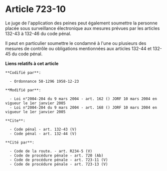 # Article 723-10

Le juge de l'application des peines peut également soumettre la personne placée sous surveillance électronique aux mesures
prévues par les articles 132-43 à 132-46 du code pénal. 

Il peut en particulier soumettre le condamné à l'une ou plusieurs des mesures de contrôle ou obligations mentionnées aux
articles 132-44 et 132-45 du code pénal.

**Liens relatifs à cet article**

	**Codifié par**:

	  - Ordonnance 58-1296 1958-12-23

	**Modifié par**:

	  - Loi n°2004-204 du 9 mars 2004 - art. 162 () JORF 10 mars 2004 en vigueur le 1er janvier 2005
	  - Loi n°2004-204 du 9 mars 2004 - art. 168 () JORF 10 mars 2004 en vigueur le 1er janvier 2005

	**Cite**:

	  - Code pénal - art. 132-43 (V)
	  - Code pénal - art. 132-44 (V)

	**Cité par**:

	  - Code de la route. - art. R234-5 (V)
	  - Code de procédure pénale - art. 720 (Ab)
	  - Code de procédure pénale - art. 723-11 (V)
	  - Code de procédure pénale - art. 723-13 (V)
